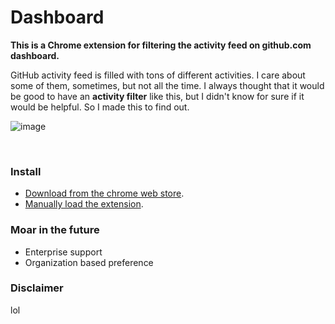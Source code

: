 Dashboard
=========

**This is a Chrome extension for filtering the activity feed on github.com dashboard.**

GitHub activity feed is filled with tons of different activities. I care about some of them, sometimes, but not all the time.
I always thought that it would be good to have an **activity filter** like this, but I didn't know for sure if it would be helpful. So I made this to find out.

![image](https://cloud.githubusercontent.com/assets/1153134/8814218/957b8d36-303c-11e5-817a-3bf6443a8074.png)

&nbsp;

### Install

- [Download from the chrome web store](https://chrome.google.com/webstore/detail/pcnaddhmngnnpookfhhamkelhhakimdg).
- [Manually load the extension](https://github.com/muan/github-gmail#the-mu-an-might-steal-all-my-data-so-i-want-to-manually-load-it-way-for-chrome).

### Moar in the future

- Enterprise support
- Organization based preference

### Disclaimer

lol
